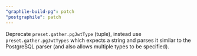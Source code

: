 ```yaml
---
"graphile-build-pg": patch
"postgraphile": patch
---
```


Deprecate `preset.gather.pgJwtType` (tuple), instead use
`preset.gather.pgJwtTypes` which expects a string and parses it similar to the
PostgreSQL parser (and also allows multiple types to be specified).
